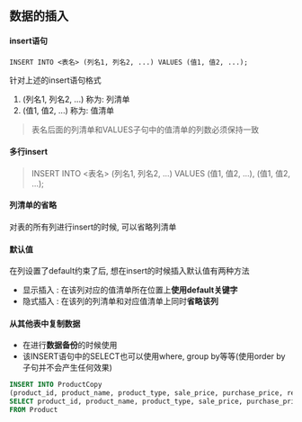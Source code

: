 ## 数据的插入

#### insert语句

```TEXT
INSERT INTO <表名> (列名1, 列名2, ...) VALUES (值1, 值2, ...);
```

针对上述的insert语句格式

1. (列名1, 列名2, ...) 称为: 列清单
2. (值1, 值2, ...)    称为: 值清单

> 表名后面的列清单和VALUES子句中的值清单的列数必须保持一致

#### 多行insert

> INSERT INTO <表名> (列名1, 列名2, ...) VALUES (值1, 值2, ...), (值1, 值2, ...);

#### 列清单的省略

对表的所有列进行insert的时候, 可以省略列清单

#### 默认值

在列设置了default约束了后, 想在insert的时候插入默认值有两种方法

- 显示插入 : 在该列对应的值清单所在位置上**使用default关键字**
- 隐式插入 : 在该列的列清单和对应值清单上同时**省略该列**

#### 从其他表中复制数据

- 在进行**数据备份**的时候使用
- 该INSERT语句中的SELECT也可以使用where, group by等等(使用order by 子句并不会产生任何效果)

```SQL
INSERT INTO ProductCopy 
(product_id, product_name, product_type, sale_price, purchase_price, regist_date)
SELECT product_id, product_name, product_type, sale_price, purchase_price, regist_date
FROM Product
```
